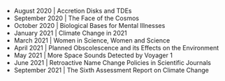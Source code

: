 - August 2020 | Accretion Disks and TDEs
- September 2020 | The Face of the Cosmos
- October 2020 | Biological Bases for Mental Illnesses
- January 2021 | Climate Change in 2021
- March 2021 | Women in Science, Women and Science
- April 2021 | Planned Obscolescence and its Effects on the Environment
- May 2021 | More Space Sounds Detected by Voyager 1
- June 2021 | Retroactive Name Change Policies in Scientific Journals
- September 2021 | The Sixth Assessment Report on Climate Change
